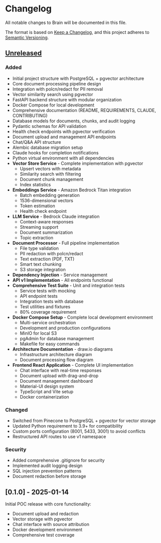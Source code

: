 # Changelog

All notable changes to Brain will be documented in this file.

The format is based on [Keep a Changelog](https://keepachangelog.com/en/1.0.0/),
and this project adheres to [Semantic Versioning](https://semver.org/spec/v2.0.0.html).

## [Unreleased]

### Added
- Initial project structure with PostgreSQL + pgvector architecture
- Core document processing pipeline design
- Integration with polcn/redact for PII removal
- Vector similarity search using pgvector
- FastAPI backend structure with modular organization
- Docker Compose for local development
- Comprehensive documentation (README, REQUIREMENTS, CLAUDE, CONTRIBUTING)
- Database models for documents, chunks, and audit logging
- Pydantic schemas for API validation
- Health check endpoints with pgvector verification
- Document upload and management API endpoints
- Chat/Q&A API structure
- Alembic database migration setup
- Claude hooks for completion notifications
- Python virtual environment with all dependencies
- **Vector Store Service** - Complete implementation with pgvector
  - Upsert vectors with metadata
  - Similarity search with filtering
  - Document chunk management
  - Index statistics
- **Embeddings Service** - Amazon Bedrock Titan integration
  - Batch embedding generation
  - 1536-dimensional vectors
  - Token estimation
  - Health check endpoint
- **LLM Service** - Bedrock Claude integration
  - Context-aware responses
  - Streaming support
  - Document summarization
  - Topic extraction
- **Document Processor** - Full pipeline implementation
  - File type validation
  - PII redaction with polcn/redact
  - Text extraction (PDF, TXT)
  - Smart text chunking
  - S3 storage integration
- **Dependency Injection** - Service management
- **API v1 Implementation** - All endpoints functional
- **Comprehensive Test Suite** - Unit and integration tests
  - Service tests with mocking
  - API endpoint tests
  - Integration tests with database
  - Test utilities and fixtures
  - 80% coverage requirement
- **Docker Compose Setup** - Complete local development environment
  - Multi-service orchestration
  - Development and production configurations
  - MinIO for local S3
  - pgAdmin for database management
  - Makefile for easy commands
- **Architecture Documentation** - draw.io diagrams
  - Infrastructure architecture diagram
  - Document processing flow diagram
- **Frontend React Application** - Complete UI implementation
  - Chat interface with real-time responses
  - Document upload with drag-and-drop
  - Document management dashboard
  - Material-UI design system
  - TypeScript and Vite setup
  - Docker containerization

### Changed
- Switched from Pinecone to PostgreSQL + pgvector for vector storage
- Updated Python requirement to 3.9+ for compatibility
- Custom ports configuration (8001, 5433, 3001) to avoid conflicts
- Restructured API routes to use v1 namespace

### Security
- Added comprehensive .gitignore for security
- Implemented audit logging design
- SQL injection prevention patterns
- Document redaction before storage

## [0.1.0] - 2025-01-14

Initial POC release with core functionality:
- Document upload and redaction
- Vector storage with pgvector
- Chat interface with source attribution
- Docker development environment
- Comprehensive test coverage

[Unreleased]: https://github.com/polcn/brain/compare/v0.1.0...HEAD